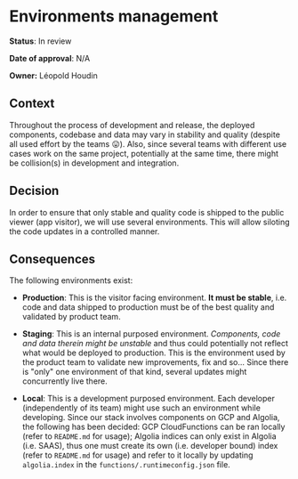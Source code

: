 # Environments management

**Status**: In review

**Date of approval**: N/A

**Owner:** Léopold Houdin

## Context

Throughout the process of development and release, the deployed components, codebase and data may vary in stability and quality (despite all used effort by the teams 😛). Also, since several teams with different use cases work on the same project, potentially at the same time, there might be collision(s) in development and integration.

## Decision

In order to ensure that only stable and quality code is shipped to the public viewer (app visitor), we will use several environments. This will allow siloting the code updates in a controlled manner.

## Consequences

The following environments exist:

- **Production**: This is the visitor facing environment. **It must be stable**, i.e. code and data shipped to production must be of the best quality and validated by product team.

- **Staging**: This is an internal purposed environment. *Components, code and data therein might be unstable* and thus could potentially not reflect what would be deployed to production. This is the environment used by the product team to validate new improvements, fix and so... Since there is "only" one environment of that kind, several updates might concurrently live there.

- **Local**: This is a development purposed environment. Each developer (independently of its team) might use such an environment while developing. Since our stack involves components on GCP and Algolia, the following has been decided: GCP CloudFunctions can be ran locally (refer to `README.md` for usage); Algolia indices can only exist in Algolia (i.e. SAAS), thus one must create its own (i.e. developer bound) index (refer to `README.md` for usage) and refer to it locally by updating `algolia.index` in the `functions/.runtimeconfig.json` file.
